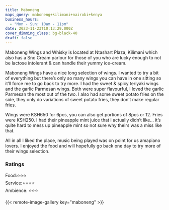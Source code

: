 ```yaml
---
title: Maboneng
maps_query: maboneng+kilimani+nairobi+kenya
business_hours:
  - "Mon - Sun: 10am - 11pm"
date: 2023-11-23T10:13:29.000Z
cover_dimming_class: bg-black-40
draft: false
---
```


Maboneng Wings and Whisky is located at Ntashart Plaza, Kilimani which also has a Sno Cream parlour for those of you who are lucky enough to not be lactose intolerant & can handle their yummy ice-cream.

Maboneng Wings have a nice long selection of wings. I wanted to try a bit of everything but there’s only so many wings you can have in one sitting so it’ll force me to go back to try more. I had the sweet & spicy teriyaki wings and the garlic Parmesan wings. Both were super flavourful, I loved the garlic Parmesan the most out of the two. I also had some sweet potato fries on the side, they only do variations of sweet potato fries, they don’t make regular fries.

Wings were KSH650 for 6pcs, you can also get portions of 8pcs or 12. Fries were KSH250. I had their pineapple mint juice that I actually didn’t like… it’s quite hard to mess up pineapple mint so not sure why theirs was a miss like that.

All in all I liked the place, music being played was on point for us amapiano lovers. I enjoyed the food and will hopefully go back one day to try more of their wings selection.

### Ratings

Food:⭐️⭐️⭐️<br>
Service:⭐️⭐️⭐️⭐️<br>
Ambience: ⭐️⭐️⭐️<br>

{{< remote-image-gallery key="maboneng" >}}
